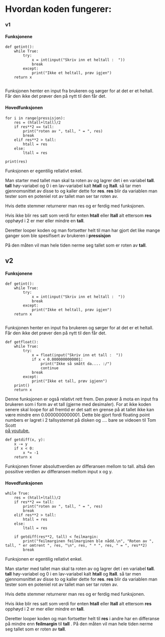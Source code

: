 # Hvordan koden fungerer:
### v1
#### Funksjonene

````
def getint():
    while True:
        try:
            x = int(input("Skriv inn et heltall :  "))
            break
        except:
            print("Ikke et heltall, prøv igjen")
    return x
    
 ````
Funksjonen henter en input fra brukeren og sørger for at det er et heltall. <br>
Får den ikke det prøver den på nytt til den får det. <br>

#### Hovedfunksjonen

```
for i in range(pressisjon):
    res = (htall+ltall)/2
    if res**2 == tall:
        print("roten av ", tall, " = ", res)
        break
    elif res**2 > tall:
        htall = res
    else:
        ltall = res

print(res)
```
Funksjonen er egentilig rellativt enkel.

Man starter med tallet man skal ta roten av og lagrer det i en variabel **tall**. **tall** høy-variabel og 0 i en lav-variabel kalt **htall** og **ltall**.
så tar men gjennomsnittet av disse to og kaller dette for **res**. **res** blir da variablen man tester som en poteniel rot av tallet man ser tar roten av.

Hvis dette stemmer returnerer man res og er ferdig med funksjonen.

Hvis ikke blir res satt som verdi for enten **htall** eller **ltall** alt ettersom **res** opphøyd i 2 er mer eller mindre en **tall**.

Deretter looper koden og man fortsetter helt til man har gjort det like mange ganger som ble spesifisert av brukeren i **pressisjon**

På den måten vil man hele tiden nerme seg tallet som er roten av **tall**.

## v2


#### Funksjonene

````
def getint():
    while True:
        try:
            x = int(input("Skriv inn et heltall :  "))
            break
        except:
            print("Ikke et heltall, prøv igjen")
    return x
    
 ````
Funksjonen henter en input fra brukeren og sørger for at det er et heltall. <br>
Får den ikke det prøver den på nytt til den får det. <br>

```
def getfloat():
    while True:
        try:
            x = float(input("Skriv inn et tall :  "))
            if x < 0.0000000000001:
                print("Ikke så smått da.... :/")
                continue
            break
        except:
            print("Ikke et tall, prøv igjenn")
    print()
    return x

```
Denne funksjonen er også relativt rett frem. Den prøver å mota en input fra brukeren som i form av et tall (gjerne med desimaler).
For at ikke koden senere skal loope for all fremtid er det satt en grense på at tallet ikke kan være mindre enn 0.0000000000001.
Dette ble gjort fordi floating point numbers er lagret i 2 tallsystemet på disken og .... bare se videoen til Tom Scott  
[på youtube.](https://www.youtube.com/watch?v=PZRI1IfStY0)

````
def getdiff(x, y):
    x -= y
    if x < 0:
        x *= -1
    return x
````
Funksjonen finner absoluttverdien av differansen mellom to tall. altså den possitive verdien av differansen mellom input x og y.
#### Hovedfunksjonen

```
while True:
    res = (htall+ltall)/2
    if res**2 == tall:
        print("roten av ", tall, " = ", res)
        break
    elif res**2 > tall:
        htall = res
    else:
        ltall = res

    if getdiff(res**2, tall) < feilmargin:
        print("feilmarginen feilmarginen ble nådd.\n", "Roten av ", tall, " er omtrent ", res, "\n", res, " * ", res, " = ", res**2)
        break
```
Funksjonen er egentilig rellativt enkel.

Man starter med tallet man skal ta roten av og lagrer det i en variabel **tall**. **tall** høy-variabel og 0 i en lav-variabel kalt **htall** og **ltall**.
så tar men gjennomsnittet av disse to og kaller dette for **res**. **res** blir da variablen man tester som en poteniel rot av tallet man ser tar roten av.

Hvis dette stemmer returnerer man res og er ferdig med funksjonen.

Hvis ikke blir res satt som verdi for enten **htall** eller **ltall** alt ettersom **res** opphøyd i 2 er mer eller mindre en **tall**.

Deretter looper koden og man fortsetter helt til **res** i andre har en differanse på mindre enn **feilmargin** til **tall**
.
På den måten vil man hele tiden nerme seg tallet som er roten av **tall**.
